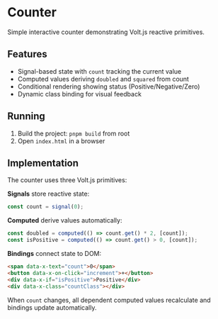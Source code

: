 # Counter

Simple interactive counter demonstrating Volt.js reactive primitives.

## Features

- Signal-based state with `count` tracking the current value
- Computed values deriving `doubled` and `squared` from count
- Conditional rendering showing status (Positive/Negative/Zero)
- Dynamic class binding for visual feedback

## Running

1. Build the project: `pnpm build` from root
2. Open `index.html` in a browser

## Implementation

The counter uses three Volt.js primitives:

**Signals** store reactive state:

```js
const count = signal(0);
```

**Computed** derive values automatically:

```js
const doubled = computed(() => count.get() * 2, [count]);
const isPositive = computed(() => count.get() > 0, [count]);
```

**Bindings** connect state to DOM:

```html
<span data-x-text="count">0</span>
<button data-x-on-click="increment">+</button>
<div data-x-if="isPositive">Positive</div>
<div data-x-class="countClass"></div>
```

When `count` changes, all dependent computed values recalculate and bindings update automatically.
